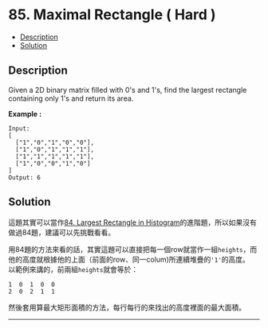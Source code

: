 # 85. Maximal Rectangle ( Hard )

+ [Description](#Description)  
+ [Solution](#Solution)  

## Description
Given a 2D binary matrix filled with 0's and 1's, find the largest rectangle containing only 1's and return its area.     

**Example :**  

```
Input:
[
  ["1","0","1","0","0"],
  ["1","0","1","1","1"],
  ["1","1","1","1","1"],
  ["1","0","0","1","0"]
]
Output: 6
``` 

## Solution
這題其實可以當作[84. Largest Rectangle in Histogram](https://leetcode.com/problems/largest-rectangle-in-histogram/)的進階題，所以如果沒有做過84題，建議可以先挑戰看看。  

用84題的方法來看的話，其實這題可以直接把每一個row就當作一組```heights```，而他的高度就根據他的上面（前面的row、同一colum)所連續堆疊的```'1'```的高度。  
以範例來講的，前兩組```heights```就會等於：  
```
1  0  1  0  0
2  0  2  1  1
```
然後套用算最大矩形面積的方法，每行每行的來找出的高度裡面的最大面積。  


---

